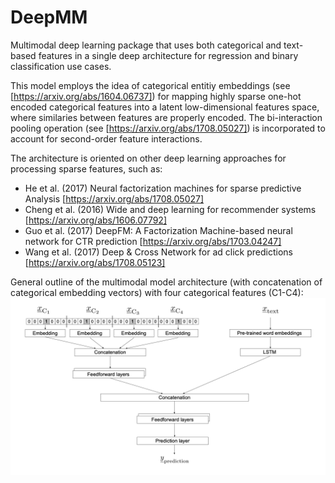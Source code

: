 # DeepMM
Multimodal deep learning package that uses both categorical and text-based features in a single deep architecture for regression and binary classification use cases.

This model employs the idea of categorical entitiy embeddings (see [https://arxiv.org/abs/1604.06737]) for mapping highly sparse one-hot encoded categorical features into a latent low-dimensional features space, where similaries between features are properly encoded. The bi-interaction pooling operation (see [https://arxiv.org/abs/1708.05027]) is incorporated to account for second-order feature interactions.

The architecture is oriented on other deep learning approaches for processing sparse features, such as:
* He et al. (2017) Neural factorization machines for sparse predictive Analysis [https://arxiv.org/abs/1708.05027]
* Cheng et al. (2016) Wide and deep learning for recommender systems [https://arxiv.org/abs/1606.07792]
* Guo et al. (2017) DeepFM: A Factorization Machine-based neural network for CTR prediction [https://arxiv.org/abs/1703.04247]
* Wang et al. (2017) Deep & Cross Network for ad click predictions [https://arxiv.org/abs/1708.05123]


General outline of the multimodal model architecture (with concatenation of categorical embedding vectors) with four categorical features (C1-C4):
![image](img/multimodal_model.png)

